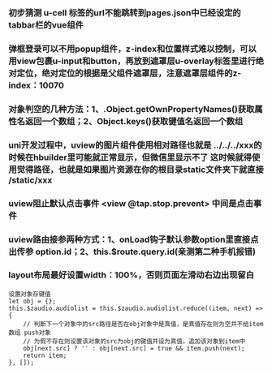 ### 初步猜测 u-cell 标签的url不能跳转到pages.json中已经设定的tabbar栏的vue组件
### 弹框登录可以不用popup组件，z-index和位置样式难以控制，可以用view包裹u-input和button，再放到遮罩层u-overlay标签里进行绝对定位，绝对定位的根据是父组件遮罩层，注意遮罩层组件的z-index：10070
### 对象判空的几种方法：1、.Object.getOwnPropertyNames()获取属性名返回一个数组；2、Object.keys()获取键值名返回一个数组
### uni开发过程中，uview的图片组件使用相对路径也就是 ../../../xxx的时候在hbuilder里可能就正常显示，但微信里显示不了 这时候就得使用觉得路径，也就是如果图片资源在你的根目录static文件夹下就直接 /static/xxx
### uview阻止默认点击事件 <view @tap.stop.prevent> 中间是点击事件 </view>
### uview路由接参两种方式：1、onLoad钩子默认参数option里直接点出传参 option.id；2、this.$route.query.id(亲测第二种手机报错)
### layout布局最好设置width：100%，否则页面左滑动右边出现留白
```
设置对象存键值
let obj = {};
this.$zaudio.audiolist = this.$zaudio.audiolist.reduce((item, next) => {
	// 判断下一个对象中的src路径是否在obj对象中是真值，是真值存在则为空并不给item数组 push对象
	// 为假不存在则设置该对象的src为obj的键值并设为真值，追加该对象到item中
	obj[next.src] ? '' : obj[next.src] = true && item.push(next);
	return item;
}, []);
```
